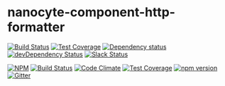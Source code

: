 # nanocyte-component-http-formatter

[![Build Status](https://travis-ci.org/octoblu/nanocyte-component-http-formatter.svg?branch=master)](https://travis-ci.org/octoblu/nanocyte-component-http-formatter)
[![Test Coverage](https://codecov.io/gh/octoblu/nanocyte-component-http-formatter/branch/master/graph/badge.svg)](https://codecov.io/gh/octoblu/nanocyte-component-http-formatter)
[![Dependency status](http://img.shields.io/david/octoblu/nanocyte-component-http-formatter.svg?style=flat)](https://david-dm.org/octoblu/nanocyte-component-http-formatter)
[![devDependency Status](http://img.shields.io/david/dev/octoblu/nanocyte-component-http-formatter.svg?style=flat)](https://david-dm.org/octoblu/nanocyte-component-http-formatter#info=devDependencies)
[![Slack Status](http://community-slack.octoblu.com/badge.svg)](http://community-slack.octoblu.com)

[![NPM](https://nodei.co/npm/nanocyte-component-http-formatter.svg?style=flat)](https://npmjs.org/package/nanocyte-component-http-formatter)
[![Build Status](https://travis-ci.org/octoblu/nanocyte-component-http-formatter.svg?branch=master)](https://travis-ci.org/octoblu/nanocyte-component-http-formatter)
[![Code Climate](https://codeclimate.com/github/octoblu/nanocyte-component-http-formatter/badges/gpa.svg)](https://codeclimate.com/github/octoblu/nanocyte-component-http-formatter)
[![Test Coverage](https://codeclimate.com/github/octoblu/nanocyte-component-http-formatter/badges/coverage.svg)](https://codeclimate.com/github/octoblu/nanocyte-component-http-formatter)
[![npm version](https://badge.fury.io/js/nanocyte-component-http-formatter.svg)](http://badge.fury.io/js/nanocyte-component-http-formatter)
[![Gitter](https://badges.gitter.im/octoblu/help.svg)](https://gitter.im/octoblu/help)
